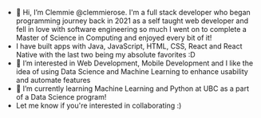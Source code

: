 - 👋 Hi, I’m Clemmie @clemmierose. I'm a full stack developer who began programming journey back in 2021 as a self taught web developer and fell in love with software engineering so much I went on to complete a Master of Science in Computing and enjoyed every bit of it!
- I have built apps with Java, JavaScript, HTML, CSS, React and React Native with the last two being my absolute favorites :D
- 👀 I’m interested in Web Development, Mobile Development and I like the idea of using Data Science and Machine Learning to enhance usability and automate features 
- 🌱 I’m currently learning Machine Learning and Python at UBC as a part of a Data Science program! 
- Let me know if you're interested in collaborating :) 


<!---
clemmierose/clemmierose is a ✨ special ✨ repository because its `README.md` (this file) appears on your GitHub profile.
You can click the Preview link to take a look at your changes.
--->
